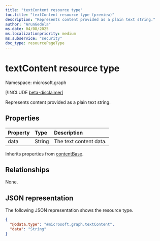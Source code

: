 ```yaml
---
title: "textContent resource type"
toc.title: "textContent resource type (preview)"
description: "Represents content provided as a plain text string."
author: "ArunGedela"
ms.date: 04/08/2025
ms.localizationpriority: medium
ms.subservice: "security"
doc_type: resourcePageType
---
```


# textContent resource type

Namespace: microsoft.graph

[!INCLUDE [beta-disclaimer](../../includes/beta-disclaimer.md)]

Represents content provided as a plain text string.

## Properties

| Property | Type   | Description            |
| :------- | :----- | :--------------------- |
| data     | String | The text content data. |

Inherits properties from [contentBase](../resources/contentbase.md).

## Relationships

None.

## JSON representation

The following JSON representation shows the resource type.
<!-- {
  "blockType": "resource",
  "@odata.type": "microsoft.graph.textContent",
  "baseType": "microsoft.graph.contentBase",
  "openType": false
}-->
``` json
{
  "@odata.type": "#microsoft.graph.textContent",
  "data": "String"
}
```

